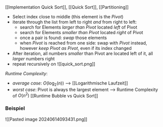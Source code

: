 [[Implementation Quick Sort]], [[Quick Sort]], [[Partitioning]]
- Select index close to middle (this element is the _Pivot_)
- iterate through the list from left to right _and_ from right to left:
	- search for Elements _larger than Pivot_ located _left_ of Pivot
	- search for Elements _smaller than Pivot_ located _right_ of Pivot
	- once a pair is found: _swap_ those elements
	- when _Pivot_ is reached from one side: swap with _Pivot_ instead, however _keep Pivot as Pivot_, even if its index changed
- After iteration, all numbers _smaller_ than Pivot are located left of it, all _larger_ numbers right
- repeat recursively on 
![[quick_sort.png]]

_Runtime Complexity_: 
- _average case_: $O(\log_{2}(n))$ --> [[Logarithmische Laufzeit]]
- _worst case_: Pivot is always the largest element --> Runtime Complexity of $O(n^{2})$ [[Runtime Bubble vs Quick Sort]]

### Beispiel

![[Pasted image 20240614093431.png]]
